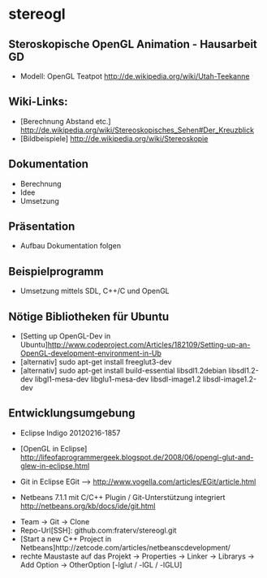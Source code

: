 stereogl
========

Steroskopische OpenGL Animation - Hausarbeit GD
-----------------------------------------------
- Modell: OpenGL Teatpot http://de.wikipedia.org/wiki/Utah-Teekanne


Wiki-Links: 
-----------
- [Berechnung Abstand etc.] http://de.wikipedia.org/wiki/Stereoskopisches_Sehen#Der_Kreuzblick
- [Bildbeispiele] http://de.wikipedia.org/wiki/Stereoskopie

Dokumentation
-------------
- Berechnung
- Idee
- Umsetzung

Präsentation
------------
- Aufbau Dokumentation folgen

Beispielprogramm
----------------
- Umsetzung mittels SDL, C++/C und OpenGL

Nötige Bibliotheken für Ubuntu
------------------------------
- [Setting up OpenGL-Dev in Ubuntu]http://www.codeproject.com/Articles/182109/Setting-up-an-OpenGL-development-environment-in-Ub
- [alternativ] sudo apt-get install freeglut3-dev
- [alternativ] sudo apt-get install build-essential libsdl1.2debian libsdl1.2-dev libgl1-mesa-dev libglu1-mesa-dev libsdl-image1.2 libsdl-image1.2-dev

Entwicklungsumgebung
--------------------
- Eclipse Indigo 20120216-1857
- [OpenGL in Eclipse] http://lifeofaprogrammergeek.blogspot.de/2008/06/opengl-glut-and-glew-in-eclipse.html
- Git in Eclipse EGit --> http://www.vogella.com/articles/EGit/article.html

- Netbeans 7.1.1 mit C/C++ Plugin / Git-Unterstützung integriert http://netbeans.org/kb/docs/ide/git.html
    <li> Team -> Git -> Clone
    <li> Repo-Url[SSH]: github.com:fraterv/stereogl.git
    <li> [Start a new C++ Project in Netbeans]http://zetcode.com/articles/netbeanscdevelopment/
    <li> rechte Maustaste auf das Projekt -> Properties -> Linker -> Librarys -> Add Option -> OtherOption [-lglut / -lGL / -lGLU]